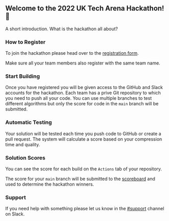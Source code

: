 ## Welcome to the 2022 UK Tech Arena Hackathon! 👋

A short introduction. What is the hackathon all about?

### How to Register
To join the hackathon please head over to the [registration form](https://www.bemyapp.com/).

Make sure all your team members also register with the same team name.

### Start Building
Once you have registered you will be given access to the GitHub and Slack accounts for the hackathon. Each team has a prive Git repository to which you need to push all your code. You can use multiple branches to test different algorithms but only the score for code in the `main` branch will be submitted.

### Automatic Testing
Your solution will be tested each time you push code to GitHub or create a pull request. The system will calculate a score based on your compression time and quality.

### Solution Scores
You can see the score for each build on the `Actions` tab of your repository.

The score for your `main` branch will be submitted to the [scoreboard](https://www.bemyapp.com/) and used to determine the hackathon winners.

### Support
If you need help with something please let us know in the [#support](https://www.bemyapp.com/) channel on Slack.
